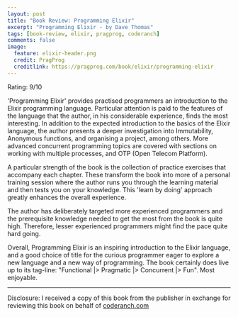 ```yaml
---
layout: post
title: "Book Review: Programming Elixir"
excerpt: "Programming Elixir - by Dave Thomas"
tags: [book-review, elixir, pragprog, coderanch]
comments: false
image:
  feature: elixir-header.png
  credit: PragProg
  creditlink: https://pragprog.com/book/elixir/programming-elixir
---
```


Rating: 9/10

'Programming Elixir' provides practised programmers an introduction to the Elixir programming language. Particular attention is paid to the features of the language that the author, in his considerable experience, finds the most interesting. In addition to the expected introduction to the basics of the Elixir language, the author presents a deeper investigation into Immutability, Anonymous functions, and organising a project, among others. More advanced concurrent programming topics are covered with sections on working with multiple processes, and OTP (Open Telecom Platform).
   
A particular strength of the book is the collection of practice exercises that accompany each chapter. These transform the book into more of a personal training session where the author runs you through the learning material and then tests you on your knowledge. This 'learn by doing' approach greatly enhances the overall experience.
  
The author has deliberately targeted more experienced programmers and the prerequisite knowledge needed to get the most from the book is quite high. Therefore, lesser experienced programmers might find the pace quite hard going.
  
Overall, Programming Elixir is an inspiring introduction to the Elixir language, and a good choice of title for the curious programmer eager to explore a new language and a new way of programming. The book certainly does live up to its tag-line: "Functional \|> Pragmatic \|> Concurrent \|> Fun". Most enjoyable.

***

Disclosure: I received a copy of this book from the publisher in exchange for reviewing this book on behalf of <a href="http://www.coderanch.com/">coderanch.com</a>
